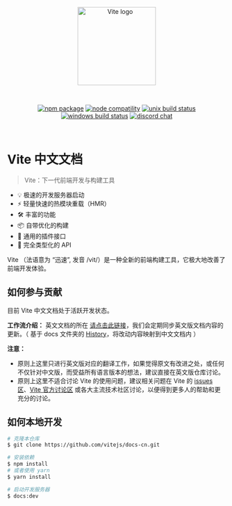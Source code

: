 <p align="center">
  <a href="https://vitejs.dev" target="_blank" rel="noopener noreferrer">
    <img width="180" src="https://vitejs.dev/logo.svg" alt="Vite logo">
  </a>
</p>
<br/>
<p align="center">
  <a href="https://npmjs.com/package/vite"><img src="https://img.shields.io/npm/v/vite.svg" alt="npm package"></a>
  <a href="https://nodejs.org/en/about/releases/"><img src="https://img.shields.io/node/v/vite.svg" alt="node compatility"></a>
  <a href="https://app.circleci.com/pipelines/github/vitejs/vite?branch=main"><img src="https://circleci.com/gh/vitejs/vite/tree/main.svg?style=shield" alt="unix build status"></a>
  <a href="https://ci.appveyor.com/project/yyx990803/vite/branch/main"><img src="https://ci.appveyor.com/api/projects/status/0q4j8062olbcs71l/branch/main?svg=true" alt="windows build status"></a>
  <a href="https://chat.vitejs.dev"><img src="https://img.shields.io/badge/chat-discord-blue?style=flat&logo=discord" alt="discord chat"></a>
</p>
<br/>

# Vite 中文文档

> Vite：下一代前端开发与构建工具

- 💡 极速的开发服务器启动
- ⚡️ 轻量快速的热模块重载（HMR）
- 🛠️ 丰富的功能
- 📦 自带优化的构建
- 🔩 通用的插件接口
- 🔑 完全类型化的 API

Vite （法语意为 “迅速”, 发音 /vit/）是一种全新的前端构建工具，它极大地改善了前端开发体验。

## 如何参与贡献

目前 Vite 中文文档处于活跃开发状态。

**工作流介绍：** 英文文档的所在 [请点击此链接](https://github.com/vitejs/vite/tree/main/docs)，我们会定期同步英文版文档内容的更新。（ 基于 docs 文件夹的 [History](https://github.com/vitejs/vite/commits/main/docs)，将改动内容映射到中文文档内 ）

**注意：**

- 原则上这里只进行英文版对应的翻译工作，如果觉得原文有改进之处，或任何不仅针对中文版，而受益所有语言版本的想法，建议直接在英文版仓库讨论。
- 原则上这里不适合讨论 Vite 的使用问题，建议相关问题在 Vite 的 [issues 区](https://github.com/vitejs/vite/issues)、[Vite 官方讨论区](https://chat.vitejs.dev/) 或各大主流技术社区讨论，以便得到更多人的帮助和更充分的讨论。

## 如何本地开发

```bash
# 克隆本仓库
$ git clone https://github.com/vitejs/docs-cn.git

# 安装依赖
$ npm install
# 或者使用 yarn
$ yarn install

# 启动开发服务器
$ docs:dev
```
